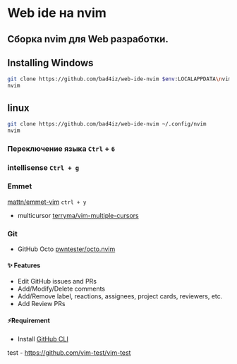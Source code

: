 # Web ide на nvim
## Сборка nvim для Web разработки.


## Installing Windows
```bash
git clone https://github.com/bad4iz/web-ide-nvim $env:LOCALAPPDATA\nvim
nvim
```
## linux
```bash
git clone https://github.com/bad4iz/web-ide-nvim ~/.config/nvim
nvim
```
### Переключение языка `Ctrl` + `6`
### intellisense       `Ctrl + g`

### Emmet
[mattn/emmet-vim](https://github.com/mattn/emmet-vim)
`ctrl + y`

- multicursor [terryma/vim-multiple-cursors](https://github.com/terryma/vim-multiple-cursors)

### Git
- GitHub Octo [pwntester/octo.nvim](https://github.com/pwntester/octo.nvim)

#### ✨ Features

- Edit GitHub issues and PRs
- Add/Modify/Delete comments
- Add/Remove label, reactions, assignees, project cards, reviewers, etc.
- Add Review PRs
#### ⚡️Requirement

- Install [GitHub CLI](https://cli.github.com/)



test - https://github.com/vim-test/vim-test

